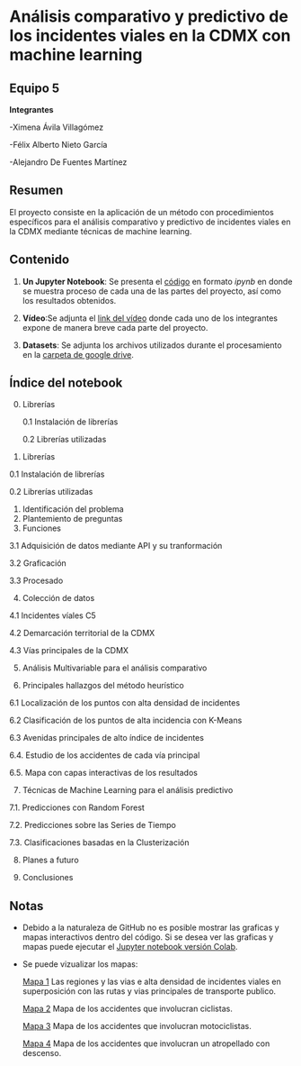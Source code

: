 # Análisis comparativo y predictivo de los incidentes viales en la CDMX con machine learning

## Equipo 5

**Integrantes**

-Ximena Ávila Villagómez

-Félix Alberto Nieto García

-Alejandro De Fuentes Martínez

## Resumen 
El proyecto consiste en la aplicación de un método  con procedimientos específicos para el análisis comparativo y predictivo de incidentes viales en la CDMX mediante técnicas de machine learning.


## Contenido

1. **Un Jupyter Notebook**: Se presenta el [código](  https://github.com/Felix-07/Incidentes-Viales-Machine-Learning/blob/main/Proyecto/Proyecto_Final_ML.ipynb) en formato *ipynb* en donde se muestra proceso de cada una de las partes del proyecto, así como los resultados obtenidos. 

2. **Vídeo**:Se adjunta el [link del vídeo]( ) donde cada uno de los integrantes expone de manera breve cada parte del proyecto.


3. **Datasets**: Se adjunta los archivos utilizados durante el procesamiento en la [carpeta de google drive](https://drive.google.com/drive/folders/1eOCVO0lTw0F0eGiyR4zmuDStKTfZ0Qqh?usp=sharing).


## Índice del notebook

0. Librerías

    0.1 Instalación de librerías

    0.2 Librerías utilizadas

0. Librerías

  0.1 Instalación de librerías

  0.2 Librerías utilizadas

1. Identificación del problema
2. Plantemiento de preguntas
3. Funciones

  3.1 Adquisición de datos mediante API y su tranformación

  3.2 Graficación

  3.3 Procesado

4. Colección de datos
  
  4.1 Incidentes víales C5

  4.2 Demarcación territorial de la CDMX

  4.3 Vías principales de la CDMX 

5. Análisis Multivariable para el análisis comparativo

6. Principales hallazgos del método heurístico

  6.1 Localización de los puntos con alta densidad de incidentes
  
  6.2 Clasificación de los puntos de alta incidencia con K-Means
  
  6.3 Avenidas principales de alto índice de incidentes 

  6.4. Estudio de los accidentes de cada vía principal

  6.5. Mapa con capas interactivas de los resultados

7. Técnicas de Machine Learning para el análisis predictivo

  7.1. Predicciones con Random Forest

  7.2. Predicciones sobre las Series de Tiempo

  7.3. Clasificaciones basadas en la Clusterización 

8. Planes a futuro

9. Conclusiones


## Notas
* Debido a la naturaleza de GitHub no es posible mostrar las graficas y mapas interactivos dentro del código. Si se desea ver las graficas y mapas puede ejecutar el [Jupyter notebook versión Colab](https://colab.research.google.com/gist/Felix-07/cdae39b0c39bbca68bae5c3006896cc9/proyecto-final-final.ipynb  ).

* Se puede vizualizar los mapas:

    [Mapa 1](https://felix-07.github.io/Incidentes-Viales-Machine-Learning/mapa_vias_alto_indice.html) Las regiones y las vias e alta densidad de incidentes viales en superposición con las rutas y vias principales de transporte publico. 
    
    [Mapa 2](https://felix-07.github.io/Incidentes-Viales-Machine-Learning/mapa_accidentes_ciclistas.html) Mapa de los accidentes que involucran ciclistas.
    
    [Mapa 3](https://felix-07.github.io/Incidentes-Viales-Machine-Learning/mapa_accidentes_motociclistas.html) Mapa de los accidentes que involucran motociclistas.
    
    [Mapa 4](https://felix-07.github.io/Incidentes-Viales-Machine-Learning/mapa_atropellados.html) Mapa de los accidentes que involucran un atropellado con descenso.
    
